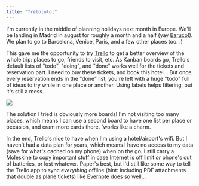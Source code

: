 ```yaml
---
title: "Trelololol"
---
```


I'm currently in the middle of planning holidays next month in Europe. We'll
be landing in Madrid in august for roughly a month and a half (yay
[Baruco](http://baruco.org)!). We plan to go to Barcelona, Venice, Paris, and
a few other places too. :)

This gave me the opportunity to try [Trello](https://www.trello.com) to get a
better overview of the whole trip: places to go, friends to visit, etc. As
Kanban boards go, Trello's default lists of "todo", "doing", and "done" works
well for the tickets and reservation part. I need to buy these tickets, and
book this hotel... But once, every reservation ends in the "done" list, you're
left with a huge "todo" full of ideas to try while in one place or another.
Using labels helps filtering, but it's still a mess.

![](http://cypr.io/~oz/bruteforce.jpg)

The solution I tried is obviously more boards! I'm not visiting too many
places, which means I can use a second board to have one list per place or
occasion, and cram more cards there. 'works like a charm.

In the end, Trello's nice to have when I'm using a hotel/airport's wifi. But I
haven't had a data plan for years, which means I have no access to my data
(save for what's cached on my phone) when on the go. I still carry a Moleskine
to copy important stuff in case Internet is off limit _or_ phone's out of
batteries, or lost whatever. Paper's best, but I'd still like some way to tell
the Trello app to sync *everything* offline (hint: including PDF attachments
that double as plane tickets) like [Evernote](http://evernote.com) does so
well...

